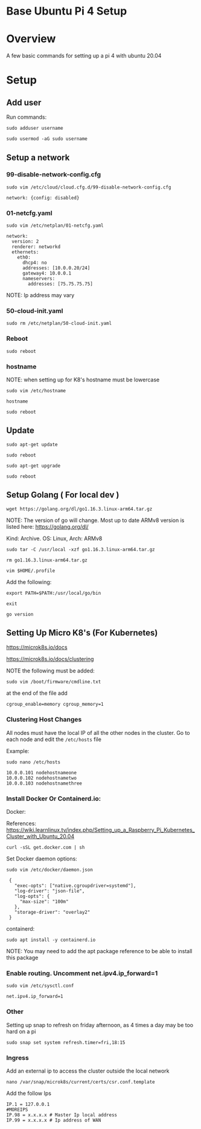 # Base Ubuntu Pi 4 Setup

# Overview
A few basic commands for setting up a pi 4 with ubuntu 20.04

# Setup

## Add user
 
  Run commands:

  ```
  sudo adduser username
  ```

  ```
  sudo usermod -aG sudo username
  ```

## Setup a network

### 99-disable-network-config.cfg
  ```
  sudo vim /etc/cloud/cloud.cfg.d/99-disable-network-config.cfg
  ```
  ```
  network: {config: disabled}
  ```
  
 ### 01-netcfg.yaml
  ```
  sudo vim /etc/netplan/01-netcfg.yaml
  ```
  ```
  network:
    version: 2
    renderer: networkd
    ethernets:
      eth0:
        dhcp4: no
        addresses: [10.0.0.20/24]
        gateway4: 10.0.0.1
        nameservers:
          addresses: [75.75.75.75]
  ```
  NOTE: Ip address may vary
  
  ### 50-cloud-init.yaml
  ```
  sudo rm /etc/netplan/50-cloud-init.yaml
  ```
  ### Reboot
  ```
  sudo reboot
  ```
  ### hostname
  NOTE: when setting up for K8's hostname must be lowercase
  ```
  sudo vim /etc/hostname
  ```
  ```
  hostname
  ```
  ```
  sudo reboot
  ```
  ## Update
  ```
  sudo apt-get update
  ```
  ```
  sudo reboot
  ```
  ```
  sudo apt-get upgrade
  ```
  ```
  sudo reboot
  ```
  
  ## Setup Golang ( For local dev )
  ```
  wget https://golang.org/dl/go1.16.3.linux-arm64.tar.gz
  ```
  NOTE: The version of go will change. Most up to date ARMv8 version is listed here: https://golang.org/dl/
  
  Kind: Archive. OS: Linux, Arch:	ARMv8
  
  ```
  sudo tar -C /usr/local -xzf go1.16.3.linux-arm64.tar.gz
  ```
  ```
  rm go1.16.3.linux-arm64.tar.gz
  ```
  ```
  vim $HOME/.profile
  ```
  Add the following:
  ```
  export PATH=$PATH:/usr/local/go/bin
  ```
  ```
  exit
  ```
  ```
  go version
  ```

## Setting Up Micro K8's (For Kubernetes)

https://microk8s.io/docs

https://microk8s.io/docs/clustering

NOTE the following must be added:

```
sudo vim /boot/firmware/cmdline.txt
```
at the end of the file add
```
cgroup_enable=memory cgroup_memory=1
```
### Clustering Host Changes
All nodes must have the local IP of all the other nodes in the cluster. Go to each node and edit the `/etc/hosts` file

Example:
```
sudo nano /etc/hosts

10.0.0.101 nodehostnameone
10.0.0.102 nodehostnametwo
10.0.0.103 nodehostnamethree
```

### Install Docker Or Containerd.io:

Docker:

References: https://wiki.learnlinux.tv/index.php/Setting_up_a_Raspberry_Pi_Kubernetes_Cluster_with_Ubuntu_20.04
```
curl -sSL get.docker.com | sh
```
Set Docker daemon options:
```
sudo vim /etc/docker/daemon.json
```
```
 {
   "exec-opts": ["native.cgroupdriver=systemd"],
   "log-driver": "json-file",
   "log-opts": {
     "max-size": "100m"
   },
   "storage-driver": "overlay2"
 }
 ```
 
 containerd:
 ```
 sudo apt install -y containerd.io
 ```
 
 NOTE: You may need to add the apt package reference to be able to install this package
 
 ### Enable routing. Uncomment net.ipv4.ip_forward=1 
 ```
 sudo vim /etc/sysctl.conf
 ```
 ```
 net.ipv4.ip_forward=1
 ```
 
 ### Other
 Setting up snap to refresh on friday afternoon, as 4 times a day may be too hard on a pi
 ```
 sudo snap set system refresh.timer=fri,18:15
 ```
 
 ### Ingress
 Add an external ip to access the cluster outside the local network
 ```
 nano /var/snap/microk8s/current/certs/csr.conf.template
 ```
 Add the follow Ips
 ```
IP.1 = 127.0.0.1
#MOREIPS
IP.98 = x.x.x.x # Master Ip local address
IP.99 = x.x.x.x # Ip address of WAN
```
